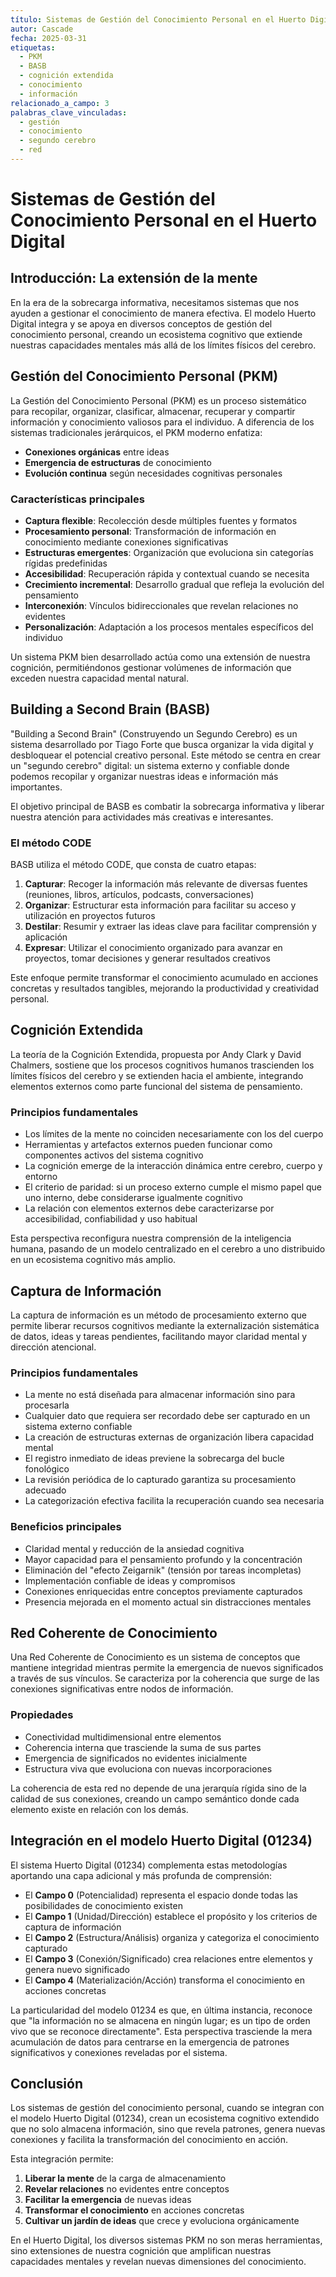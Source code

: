 ```yaml
---
título: Sistemas de Gestión del Conocimiento Personal en el Huerto Digital
autor: Cascade
fecha: 2025-03-31
etiquetas:
  - PKM
  - BASB
  - cognición extendida
  - conocimiento
  - información
relacionado_a_campo: 3
palabras_clave_vinculadas:
  - gestión
  - conocimiento
  - segundo cerebro
  - red
---
```


# Sistemas de Gestión del Conocimiento Personal en el Huerto Digital

## Introducción: La extensión de la mente

En la era de la sobrecarga informativa, necesitamos sistemas que nos ayuden a gestionar el conocimiento de manera efectiva. El modelo Huerto Digital integra y se apoya en diversos conceptos de gestión del conocimiento personal, creando un ecosistema cognitivo que extiende nuestras capacidades mentales más allá de los límites físicos del cerebro.

## Gestión del Conocimiento Personal (PKM)

La Gestión del Conocimiento Personal (PKM) es un proceso sistemático para recopilar, organizar, clasificar, almacenar, recuperar y compartir información y conocimiento valiosos para el individuo. A diferencia de los sistemas tradicionales jerárquicos, el PKM moderno enfatiza:

- **Conexiones orgánicas** entre ideas
- **Emergencia de estructuras** de conocimiento 
- **Evolución continua** según necesidades cognitivas personales

### Características principales

- **Captura flexible**: Recolección desde múltiples fuentes y formatos
- **Procesamiento personal**: Transformación de información en conocimiento mediante conexiones significativas
- **Estructuras emergentes**: Organización que evoluciona sin categorías rígidas predefinidas
- **Accesibilidad**: Recuperación rápida y contextual cuando se necesita
- **Crecimiento incremental**: Desarrollo gradual que refleja la evolución del pensamiento
- **Interconexión**: Vínculos bidireccionales que revelan relaciones no evidentes
- **Personalización**: Adaptación a los procesos mentales específicos del individuo

Un sistema PKM bien desarrollado actúa como una extensión de nuestra cognición, permitiéndonos gestionar volúmenes de información que exceden nuestra capacidad mental natural.

## Building a Second Brain (BASB)

"Building a Second Brain" (Construyendo un Segundo Cerebro) es un sistema desarrollado por Tiago Forte que busca organizar la vida digital y desbloquear el potencial creativo personal. Este método se centra en crear un "segundo cerebro" digital: un sistema externo y confiable donde podemos recopilar y organizar nuestras ideas e información más importantes.

El objetivo principal de BASB es combatir la sobrecarga informativa y liberar nuestra atención para actividades más creativas e interesantes.

### El método CODE

BASB utiliza el método CODE, que consta de cuatro etapas:

1. **Capturar**: Recoger la información más relevante de diversas fuentes (reuniones, libros, artículos, podcasts, conversaciones)
2. **Organizar**: Estructurar esta información para facilitar su acceso y utilización en proyectos futuros
3. **Destilar**: Resumir y extraer las ideas clave para facilitar comprensión y aplicación
4. **Expresar**: Utilizar el conocimiento organizado para avanzar en proyectos, tomar decisiones y generar resultados creativos

Este enfoque permite transformar el conocimiento acumulado en acciones concretas y resultados tangibles, mejorando la productividad y creatividad personal.

## Cognición Extendida

La teoría de la Cognición Extendida, propuesta por Andy Clark y David Chalmers, sostiene que los procesos cognitivos humanos trascienden los límites físicos del cerebro y se extienden hacia el ambiente, integrando elementos externos como parte funcional del sistema de pensamiento.

### Principios fundamentales

- Los límites de la mente no coinciden necesariamente con los del cuerpo
- Herramientas y artefactos externos pueden funcionar como componentes activos del sistema cognitivo
- La cognición emerge de la interacción dinámica entre cerebro, cuerpo y entorno
- El criterio de paridad: si un proceso externo cumple el mismo papel que uno interno, debe considerarse igualmente cognitivo
- La relación con elementos externos debe caracterizarse por accesibilidad, confiabilidad y uso habitual

Esta perspectiva reconfigura nuestra comprensión de la inteligencia humana, pasando de un modelo centralizado en el cerebro a uno distribuido en un ecosistema cognitivo más amplio.

## Captura de Información

La captura de información es un método de procesamiento externo que permite liberar recursos cognitivos mediante la externalización sistemática de datos, ideas y tareas pendientes, facilitando mayor claridad mental y dirección atencional.

### Principios fundamentales

- La mente no está diseñada para almacenar información sino para procesarla
- Cualquier dato que requiera ser recordado debe ser capturado en un sistema externo confiable
- La creación de estructuras externas de organización libera capacidad mental
- El registro inmediato de ideas previene la sobrecarga del bucle fonológico
- La revisión periódica de lo capturado garantiza su procesamiento adecuado
- La categorización efectiva facilita la recuperación cuando sea necesaria

### Beneficios principales

- Claridad mental y reducción de la ansiedad cognitiva
- Mayor capacidad para el pensamiento profundo y la concentración
- Eliminación del "efecto Zeigarnik" (tensión por tareas incompletas)
- Implementación confiable de ideas y compromisos
- Conexiones enriquecidas entre conceptos previamente capturados
- Presencia mejorada en el momento actual sin distracciones mentales

## Red Coherente de Conocimiento

Una Red Coherente de Conocimiento es un sistema de conceptos que mantiene integridad mientras permite la emergencia de nuevos significados a través de sus vínculos. Se caracteriza por la coherencia que surge de las conexiones significativas entre nodos de información.

### Propiedades

- Conectividad multidimensional entre elementos
- Coherencia interna que trasciende la suma de sus partes
- Emergencia de significados no evidentes inicialmente
- Estructura viva que evoluciona con nuevas incorporaciones

La coherencia de esta red no depende de una jerarquía rígida sino de la calidad de sus conexiones, creando un campo semántico donde cada elemento existe en relación con los demás.

## Integración en el modelo Huerto Digital (01234)

El sistema Huerto Digital (01234) complementa estas metodologías aportando una capa adicional y más profunda de comprensión:

- El **Campo 0** (Potencialidad) representa el espacio donde todas las posibilidades de conocimiento existen
- El **Campo 1** (Unidad/Dirección) establece el propósito y los criterios de captura de información
- El **Campo 2** (Estructura/Análisis) organiza y categoriza el conocimiento capturado
- El **Campo 3** (Conexión/Significado) crea relaciones entre elementos y genera nuevo significado
- El **Campo 4** (Materialización/Acción) transforma el conocimiento en acciones concretas

La particularidad del modelo 01234 es que, en última instancia, reconoce que "la información no se almacena en ningún lugar; es un tipo de orden vivo que se reconoce directamente". Esta perspectiva trasciende la mera acumulación de datos para centrarse en la emergencia de patrones significativos y conexiones reveladas por el sistema.

## Conclusión

Los sistemas de gestión del conocimiento personal, cuando se integran con el modelo Huerto Digital (01234), crean un ecosistema cognitivo extendido que no solo almacena información, sino que revela patrones, genera nuevas conexiones y facilita la transformación del conocimiento en acción.

Esta integración permite:

1. **Liberar la mente** de la carga de almacenamiento
2. **Revelar relaciones** no evidentes entre conceptos
3. **Facilitar la emergencia** de nuevas ideas
4. **Transformar el conocimiento** en acciones concretas
5. **Cultivar un jardín de ideas** que crece y evoluciona orgánicamente

En el Huerto Digital, los diversos sistemas PKM no son meras herramientas, sino extensiones de nuestra cognición que amplifican nuestras capacidades mentales y revelan nuevas dimensiones del conocimiento.
